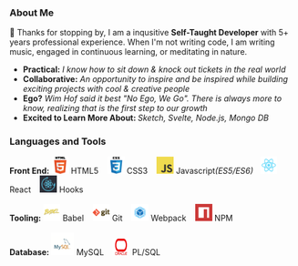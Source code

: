 ### About Me

👋  Thanks for stopping by, I am a inqusitive <strong>Self-Taught Developer</strong> with 5+ years professional experience.  When I'm not writing code, I am writing music, engaged in continuous learning, or meditating in nature.

<!-- #### Actively seeking new opportunities!  -->
* <strong>Practical:</strong> <i>I know how to sit down & knock out tickets in the real world</i>
* <strong>Collaborative:</strong> <i>An opportunity to inspire and be inspired while building exciting projects with cool & creative people</i>
* <strong>Ego?</strong> <i> Wim Hof said it best "No Ego, We Go". There is always more to know, realizing that is the first step to our growth</i>
* <strong>Excited to Learn More About: </strong><i>Sketch, Svelte, Node.js, Mongo DB</i>


### Languages and Tools

<div>
    <strong>Front End:</strong> 
  <img src="html.png" alt="html5" width="30px" height="30px" styles="display:inline"/>
  <span>HTML5 &nbsp;&nbsp;</span>

  <img src="css.png" alt="css" width="30px" height="30px"/>
  <span>CSS3 &nbsp;&nbsp;</span>

  <img src="javascript.png" alt="javascript" width="30px" height="30px"/>
  <span>Javascript<i>(ES5/ES6)</i>&nbsp;&nbsp;</span>

  <img src="react.png" alt="react" width="30px" height="30px"/> 
  <span>React &nbsp;&nbsp;</span>
  
  <img src="icon.png" alt="reactHooks" width="30px" height="30px" styles="display:inline"/>
  <span>Hooks &nbsp;&nbsp;</span>
</div>

</br>

<div>
<strong>Tooling:</strong>
  <img src="babel.png" alt="babel" width="30px" height="30px"/>
  <span>Babel &nbsp;&nbsp;</span>

  <img src="git.png" alt="git" width="30px" height="30px"/>
  <span>Git &nbsp;&nbsp;</span>
  
  <img src="webpack.png" alt="webpack" width="30px" height="30px"/>
  <span>Webpack &nbsp;&nbsp;</span>

  <img src="npm.png" alt="npm" width="30px" height="30px"/>
  <span>NPM &nbsp;&nbsp;</span>
</div>

</br>

<div>
  <strong> Database:</strong>
  <img src="mysql.png" alt="mysql" width="40px" height="40px"/>
  <span>MySQL &nbsp;&nbsp;</span>
   
  <img src="oracle.jpeg" alt="oracle" width="30px" height="30px"/>
  <span>PL/SQL &nbsp;&nbsp;</span>
</div>

<!---

Front-End:    HTML 5   ||    CSS3     ||     Javascript (ES5/ES6)    ||    ReactJS   ||  React Hooks
Tooling:      Babel    || NPM ||  Git ||  Webpack 

dschreiter/dschreiter is a ✨ special ✨ repository because its `README.md` (this file) appears on your GitHub profile.
You can click the Preview link to take a look at your changes.

- 👋 Hi, I’m @dschreiter
- 👀 I’m interested in ...
- 🌱 I’m currently learning ...
- 💞️ I’m looking to collaborate on ...
- 📫 How to reach me ...

--->

